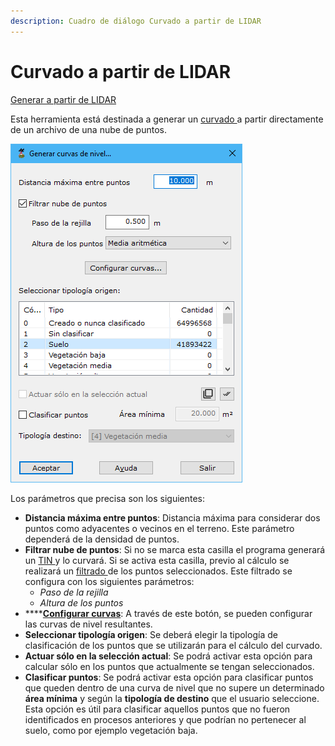 ```yaml
---
description: Cuadro de diálogo Curvado a partir de LIDAR
---
```


# Curvado a partir de LIDAR

[Generar a partir de LIDAR](../../fichas-de-herramientas/ficha-de-herramientas-archivos-lidar/calcular-a-partir-de-lidar.md)

Esta herramienta está destinada a generar un [curvado ](../../como.../como-curvado.md)a partir directamente de un archivo de una nube de puntos.

![Cuadro de di&#xE1;logo para generar un curvado a partir de una nube de puntos](../../../.gitbook/assets/image%20%2826%29.png)

Los parámetros que precisa son los siguientes:

* **Distancia máxima entre puntos**: Distancia máxima para considerar dos puntos como adyacentes o vecinos en el terreno. Este parámetro dependerá de la densidad de puntos.
* **Filtrar nube de puntos**: Si no se marca esta casilla el programa generará un [TIN ](../../como.../como-triangulacion.md)y lo curvará. Si se activa esta casilla, previo al cálculo se realizará un [filtrado ](../editar/filtrar-puntos.md)de los puntos seleccionados. Este filtrado se configura con los siguientes parámetros:
  * _Paso de la rejilla_
  * _Altura de los puntos_
* \*\*\*\*[**Configurar curvas**](../../herramientas-mdt/curvado/): A través de este botón, se pueden configurar las curvas de nivel resultantes.
* **Seleccionar tipología origen**: Se deberá elegir la tipología de clasificación de los puntos que se utilizarán para el cálculo del curvado.
* **Actuar sólo en la selección actual**: Se podrá activar esta opción para calcular sólo en los puntos que actualmente se tengan seleccionados.
* **Clasificar puntos**: Se podrá activar esta opción para clasificar puntos que queden dentro de una curva de nivel que no supere un determinado **área mínima** y según la **tipología de destino** que el usuario seleccione. Esta opción es útil para clasificar aquellos puntos que no fueron identificados en procesos anteriores y que podrían no pertenecer al suelo, como por ejemplo vegetación baja.

